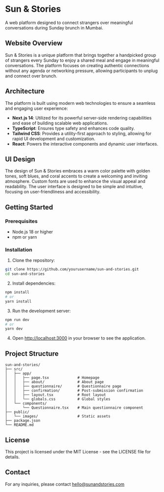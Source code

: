 # Sun & Stories

A web platform designed to connect strangers over meaningful conversations during Sunday brunch in Mumbai.

## Website Overview

Sun & Stories is a unique platform that brings together a handpicked group of strangers every Sunday to enjoy a shared meal and engage in meaningful conversations. The platform focuses on creating authentic connections without any agenda or networking pressure, allowing participants to unplug and connect over brunch.

## Architecture

The platform is built using modern web technologies to ensure a seamless and engaging user experience:

- **Next.js 14**: Utilized for its powerful server-side rendering capabilities and ease of building scalable web applications.
- **TypeScript**: Ensures type safety and enhances code quality.
- **Tailwind CSS**: Provides a utility-first approach to styling, allowing for rapid UI development and customization.
- **React**: Powers the interactive components and dynamic user interfaces.

## UI Design

The design of Sun & Stories embraces a warm color palette with golden tones, soft blues, and coral accents to create a welcoming and inviting atmosphere. Custom fonts are used to enhance the visual appeal and readability. The user interface is designed to be simple and intuitive, focusing on user-friendliness and accessibility.

## Getting Started

### Prerequisites

- Node.js 18 or higher
- npm or yarn

### Installation

1. Clone the repository:
```bash
git clone https://github.com/yourusername/sun-and-stories.git
cd sun-and-stories
```

2. Install dependencies:
```bash
npm install
# or
yarn install
```

3. Run the development server:
```bash
npm run dev
# or
yarn dev
```

4. Open [http://localhost:3000](http://localhost:3000) in your browser to see the application.

## Project Structure

```
sun-and-stories/
├── src/
│   ├── app/
│   │   ├── page.tsx             # Homepage
│   │   ├── about/               # About page
│   │   ├── questionnaire/       # Questionnaire page
│   │   ├── confirmation/        # Post-submission confirmation
│   │   ├── layout.tsx           # Root layout
│   │   └── globals.css          # Global styles
│   └── components/
│       └── Questionnaire.tsx    # Main questionnaire component
├── public/
│   └── images/                  # Static assets
├── package.json
└── README.md
```

## License

This project is licensed under the MIT License - see the LICENSE file for details.

## Contact

For any inquiries, please contact hello@sunandstories.com
